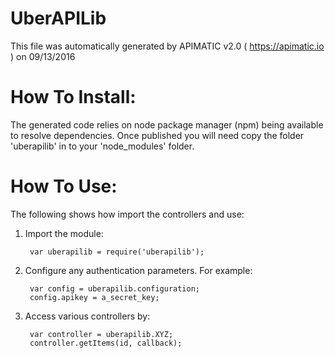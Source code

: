 UberAPILib
=================
This file was automatically generated by APIMATIC v2.0 ( https://apimatic.io ) on 09/13/2016


How To Install: 
=============
The generated code relies on node package manager (npm) being available to resolve dependencies.
Once published you will need copy the folder 'uberapilib' in to your 'node_modules' folder.

  
How To Use:
===========
The following shows how import the controllers and use:

1) Import the module:

        var uberapilib = require('uberapilib');

2) Configure any authentication parameters. For example:

        var config = uberapilib.configuration;
        config.apikey = a_secret_key;

3) Access various controllers by:

        var controller = uberapilib.XYZ;
        controller.getItems(id, callback);
    

